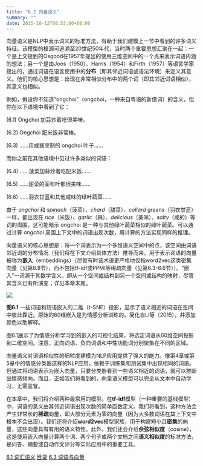 ```yaml
---
title: "6.2 向量语义"
summary: ""
date: 2025-10-12T08:53:00+08:00
---
```


向量语义是NLP中表示词义的标准方法，有助于我们建模上一节中看到的许多词义特征。该模型的根源可追溯至20世纪50年代，当时两个重要思想汇聚在一起：一个是上文提到的Osgood在1957年提出的使用三维空间中的一个点来表示词语内涵的想法；另一个是由Joos（1950）、Harris（1954）和Firth（1957）等语言学家提出的，通过词语在语言使用中的**分布**（即其邻近词语或语法环境）来定义其意义。他们的核心思想是：出现在非常相似分布中的两个词（即其邻近词语相似），其意义也相似。

例如，假设你不知道“ongchoi”（ongchoi，一种来自粤语的新借词）的含义，但你在以下语境中看到了它：

(6.1) Ongchoi 加蒜炒着吃很美味。

(6.2) Ongchoi 配米饭非常棒。  

(6.3) ……用咸酱烹制的 ongchoi 叶子……

而你之前在其他语境中见过许多类似的词语：

(6.4) ……菠菜加蒜炒着吃配米饭……

(6.5) ……甜菜的茎和叶都很美味……

(6.6) ……羽衣甘蓝和其他咸味的绿叶蔬菜……

由于 *ongchoi* 和 *spinach*（菠菜）、*chard*（甜菜）、*collard greens*（羽衣甘蓝）一样，都出现在 *rice*（米饭）、*garlic*（蒜）、*delicious*（美味）、*salty*（咸的）等词的周围，这可能暗示 ongchoi 是一种与其他绿叶蔬菜相似的绿叶蔬菜。可以通过计算 *ongchoi* 周围上下文中的词语出现次数，用计算的方法实现同样的推理。

向量语义的核心思想是：将一个词表示为一个多维语义空间中的点，该空间由词语邻近词的分布情况（我们将在下文介绍具体方法）推导而来。用于表示词语的向量被称为**嵌入**（embeddings）（尽管有时该术语更严格地仅指word2vec这类密集向量（见第6.8节），而不包括tf-idf或PPMI等稀疏向量（见第6.3-6.6节））。“嵌入”一词源于其数学含义，即从一个空间或结构到另一个空间或结构的映射，尽管其含义已有所演变；详见本章末尾。

![](/images/speech-and-language-processing/slp-fig-6-1.png)

**图6.1** 一些词语和短语嵌入的二维（t-SNE）投影，显示了语义相近的词语在空间中彼此靠近。原始的60维嵌入是为情感分析训练的。简化自Li等（2015），并添加颜色以助解释。

图6.1展示了为情感分析学习到的嵌入的可视化结果，将选定词语从60维空间投影到二维空间。注意，正向词语、负向词语和中性功能词分别聚集在不同的区域。

向量语义对词语相似性的细粒度建模为NLP应用提供了强大的能力。像第4章或第5章中的情感分类器这样的NLP应用，依赖于训练集和测试集中出现相同的词语。但通过将词语表示为嵌入向量，只要分类器看到一些语义相近的词语，就可以推断出情感倾向。而且，正如我们将看到的，向量语义模型可以完全从文本中自动学习，无需监督。

在本章中，我们将介绍两种最常用的模型。在**tf-idf**模型（一种重要的基线模型）中，词语的意义由其邻近词语出现次数的简单函数定义。我们将看到，这种方法会产生非常长的**稀疏**向量，即大部分元素为零的向量（因为大多数词语在其上下文中根本不会出现）。我们还将介绍**word2vec**模型家族，用于构建短小且**密集**的向量，这些向量具有有用的语义特性。此外，我们还会介绍**余弦相似度**（cosine），这是使用嵌入向量计算两个词、两个句子或两个文档之间**语义相似度**的标准方法，是问答、摘要或自动作文评分等实际应用中的重要工具。


<nav class="pagination justify-content-between">
<a href="../ch6-01">6.1 词汇语义</a>
<a href="../">目录</a>
<a href="../ch6-03">6.3 词语与向量</a>
</nav>

